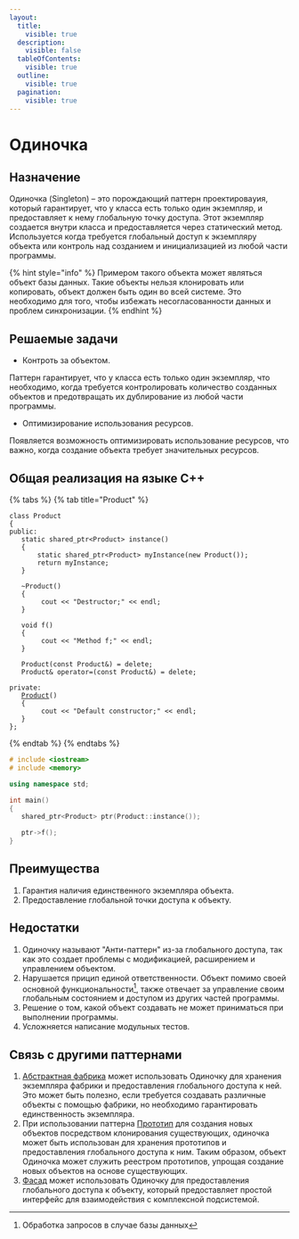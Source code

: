 ```yaml
---
layout:
  title:
    visible: true
  description:
    visible: false
  tableOfContents:
    visible: true
  outline:
    visible: true
  pagination:
    visible: true
---
```


# Одиночка

## Назначение

Одиночка (Singleton) – это порождающий паттерн проектироваyия, который гарантирует, что у класса есть только один экземпляр, и предоставляет к нему глобальную точку доступа. Этот экземпляр создается внутри класса и предоставляется через статический метод. Используется когда требуется глобальный доступ к экземпляру объекта или контроль над созданием и инициализацией из любой части программы.

{% hint style="info" %}
Примером такого объекта может являться объект базы данных. Такие объекты нельзя клонировать или копировать, объект должен быть один во всей системе. Это необходимо для того, чтобы избежать несогласованности данных и проблем синхронизации.
{% endhint %}

## Решаемые задачи

* Контроть за объектом.

Паттерн  гарантирует, что у класса есть только один экземпляр, что необходимо, когда требуется контролировать количество созданных объектов и предотвращать их дублирование из любой части программы.

* Оптимизирование использования ресурсов.

Появляется возможность оптимизировать использование ресурсов, что  важно, когда создание объекта требует значительных ресурсов.

## Общая реализация на языке C++

{% tabs %}
{% tab title="Product" %}
<pre class="language-cpp" data-full-width="true"><code class="lang-cpp">class Product
{
public:
   static shared_ptr&#x3C;Product> instance()
   {
       static shared_ptr&#x3C;Product> myInstance(new Product());
       return myInstance;
   }
   
   ~Product() 
   {
        cout &#x3C;&#x3C; "Destructor;" &#x3C;&#x3C; endl; 
   }

   void f() 
   {
        cout &#x3C;&#x3C; "Method f;" &#x3C;&#x3C; endl; 
   }

   Product(const Product&#x26;) = delete; 
   Product&#x26; operator=(const Product&#x26;) = delete; 

private:
   <a data-footnote-ref href="#user-content-fn-1">Product</a>() 
   { 
        cout &#x3C;&#x3C; "Default constructor;" &#x3C;&#x3C; endl; 
   }
};
</code></pre>
{% endtab %}
{% endtabs %}

```cpp
# include <iostream>
# include <memory>

using namespace std;

int main()
{
   shared_ptr<Product> ptr(Product::instance());

   ptr->f();
}
```

## Преимущества

1. Гарантия наличия единственного экземпляра объекта.
2. Предоставление глобальной точки доступа к объекту.

## Недостатки

1. Одиночку называют "Анти-паттерн" из-за глобального доступа, так как это создает проблемы с модификацией, расширением и управлением объектом.
2. Нарушается прицип единой ответственности.  Объект помимо своей основной функциональности[^2], также отвечает за управление своим глобальным состоянием и доступом из других частей программы.
3. Решение о том, какой объект создавать не может приниматься при выполнении программы.
4. Усложняется написание модульных тестов.

## Связь с другими паттернами

1. [Абстрактная фабрика](abstract-factory.md) может использовать Одиночку для хранения экземпляра фабрики и предоставления глобального доступа к ней. Это может быть полезно, если требуется создавать различные объекты с помощью фабрики, но необходимо гарантировать единственность экземпляра.
2. При использовании паттерна [Прототип](prototype.md) для создания новых объектов посредством клонирования существующих, одиночка может быть использован для хранения прототипов и предоставления глобального доступа к ним. Таким образом, объект Одиночка может служить реестром прототипов, упрощая создание новых объектов на основе существующих.
3. [Фасад](../structural-patterns/facade.md) может использовать Одиночку для предоставления глобального доступа к объекту, который предоставляет простой интерфейс для взаимодействия с комплексной подсистемой.&#x20;

[^1]: Конструктор добавляется в часть private, чтобы объект нельзя было создать извне.

[^2]: Обработка запросов в случае базы данных
